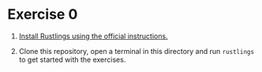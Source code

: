 # Exercise 0

1. [Install Rustlings using the official instructions.](https://github.com/rust-lang/rustlings)

2. Clone this repository, open a terminal in this directory and run `rustlings` to get started with the exercises.
